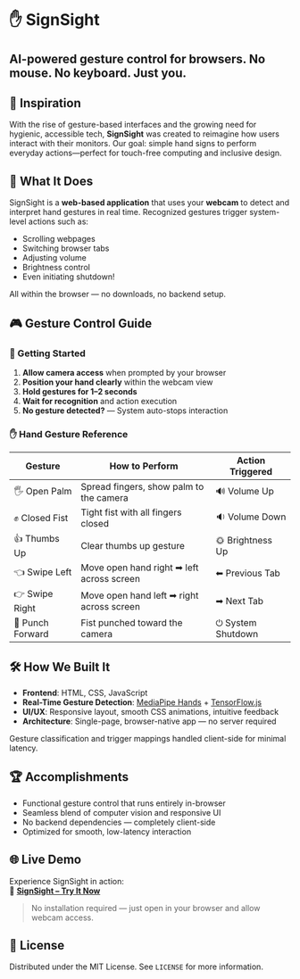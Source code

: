 # ✋ SignSight

**AI-powered gesture control for browsers. No mouse. No keyboard. Just you.**
--------

## 🚀 Inspiration

With the rise of gesture-based interfaces and the growing need for hygienic, accessible tech, **SignSight** was created to reimagine how users interact with their monitors. Our goal: simple hand signs to perform everyday actions—perfect for touch-free computing and inclusive design.


## 🧠 What It Does

SignSight is a **web-based application** that uses your **webcam** to detect and interpret hand gestures in real time. Recognized gestures trigger system-level actions such as:

- Scrolling webpages
- Switching browser tabs
- Adjusting volume
- Brightness control
- Even initiating shutdown!

All within the browser — no downloads, no backend setup.


## 🎮 Gesture Control Guide

### 🚦 Getting Started

1. **Allow camera access** when prompted by your browser  
2. **Position your hand clearly** within the webcam view  
3. **Hold gestures for 1–2 seconds**  
4. **Wait for recognition** and action execution  
5. **No gesture detected?** — System auto-stops interaction  

### ✋ Hand Gesture Reference

| Gesture         | How to Perform                             | Action Triggered      |
|----------------|---------------------------------------------|-----------------------|
| 🖐️ Open Palm    | Spread fingers, show palm to the camera    | 🔊 Volume Up          |
| ✊ Closed Fist   | Tight fist with all fingers closed         | 🔉 Volume Down        |
| 👍 Thumbs Up     | Clear thumbs up gesture                    | 🌞 Brightness Up      |
| 👈 Swipe Left    | Move open hand right ➡ left across screen | ⬅ Previous Tab        |
| 👉 Swipe Right   | Move open hand left ➡ right across screen | ➡ Next Tab            |
| 👊 Punch Forward | Fist punched toward the camera             | ⏻ System Shutdown     |



## 🛠️ How We Built It

- **Frontend**: HTML, CSS, JavaScript  
- **Real-Time Gesture Detection**: [MediaPipe Hands](https://google.github.io/mediapipe/solutions/hands.html) + [TensorFlow.js](https://www.tensorflow.org/js)  
- **UI/UX**: Responsive layout, smooth CSS animations, intuitive feedback  
- **Architecture**: Single-page, browser-native app — no server required  

Gesture classification and trigger mappings handled client-side for minimal latency.


## 🏆 Accomplishments

- Functional gesture control that runs entirely in-browser  
- Seamless blend of computer vision and responsive UI  
- No backend dependencies — completely client-side  
- Optimized for smooth, low-latency interaction  


## 🌐 Live Demo

Experience SignSight in action:  
🔗 **[SignSight – Try It Now](https://shimmering-empanada-3ea18c.netlify.app/
)**

> No installation required — just open in your browser and allow webcam access.


## 📄 License

Distributed under the MIT License. See `LICENSE` for more information.

